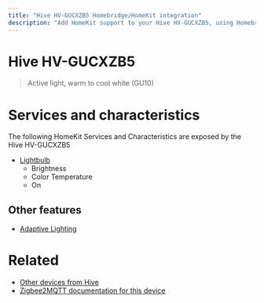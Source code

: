```yaml
---
title: "Hive HV-GUCXZB5 Homebridge/HomeKit integration"
description: "Add HomeKit support to your Hive HV-GUCXZB5, using Homebridge, Zigbee2MQTT and homebridge-z2m."
---
```

<!---
This file has been GENERATED using src/docgen/docgen.ts
DO NOT EDIT THIS FILE MANUALLY!
-->
# Hive HV-GUCXZB5
> Active light, warm to cool white (GU10)


# Services and characteristics
The following HomeKit Services and Characteristics are exposed by
the Hive HV-GUCXZB5

* [Lightbulb](../../light.md)
  * Brightness
  * Color Temperature
  * On


## Other features
* [Adaptive Lighting](../../light.md)


# Related
* [Other devices from Hive](../index.md#hive)
* [Zigbee2MQTT documentation for this device](https://www.zigbee2mqtt.io/devices/HV-GUCXZB5.html)